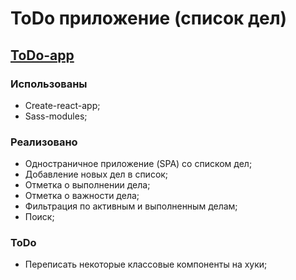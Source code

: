 # ToDo приложение (список дел)

## [ToDo-app](https://todo-7fbab.firebaseapp.com/ 'ToDo-app')

### Использованы

- Create-react-app;
- Sass-modules;

### Реализовано

- Одностраничное приложение (SPA) со списком дел;
- Добавление новых дел в список;
- Отметка о выполнении дела;
- Отметка о важности дела;
- Фильтрация по активным и выполненным делам;
- Поиск;

### ToDo

- Переписать некоторые классовые компоненты на хуки;
